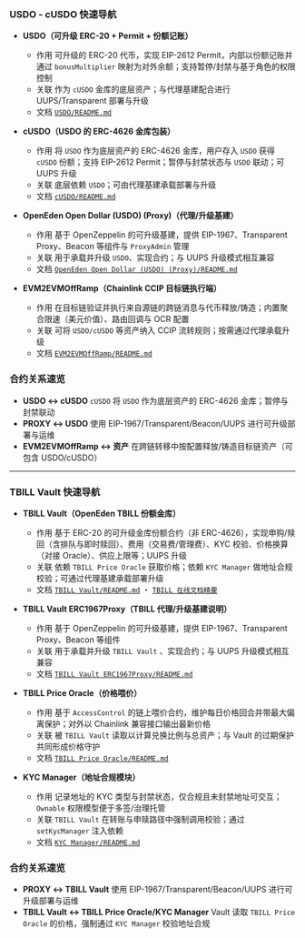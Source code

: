 ### USDO - cUSDO 快速导航

- **USDO（可升级 ERC-20 + Permit + 份额记账）**  
  - 作用 可升级的 ERC-20 代币，实现 EIP-2612 Permit，内部以份额记账并通过 `bonusMultiplier` 映射为对外余额；支持暂停/封禁与基于角色的权限控制
  - 关联 作为 `cUSDO` 金库的底层资产；与代理基建配合进行 UUPS/Transparent 部署与升级
  - 文档 [`USDO/README.md`](USDO/README.md)

- **cUSDO（USDO 的 ERC-4626 金库包装）**  
  - 作用 将 `USDO` 作为底层资产的 ERC-4626 金库，用户存入 `USDO` 获得 `cUSDO` 份额；支持 EIP-2612 Permit；暂停与封禁状态与 `USDO` 联动；可 UUPS 升级
  - 关联 底层依赖 `USDO`；可由代理基建承载部署与升级
  - 文档 [`cUSDO/README.md`](cUSDO/README.md)

- **OpenEden Open Dollar (USDO) (Proxy)（代理/升级基建）**  
  - 作用 基于 OpenZeppelin 的可升级基建，提供 EIP-1967、Transparent Proxy、Beacon 等组件与 `ProxyAdmin` 管理
  - 关联 用于承载并升级 `USDO`、实现合约；与 UUPS 升级模式相互兼容
  - 文档 [`OpenEden Open Dollar (USDO) (Proxy)/README.md`](OpenEden%20Open%20Dollar%20(USDO)%20(Proxy)/README.md)

- **EVM2EVMOffRamp（Chainlink CCIP 目标链执行端）**  
  - 作用 在目标链验证并执行来自源链的跨链消息与代币释放/铸造；内置聚合限速（美元价值）、路由回调与 OCR 配置
  - 关联 可将 `USDO/cUSDO` 等资产纳入 CCIP 流转规则；按需通过代理承载升级 
  - 文档 [`EVM2EVMOffRamp/README.md`](EVM2EVMOffRamp/README.md)


### 合约关系速览

- **USDO ↔ cUSDO** `cUSDO` 将 `USDO` 作为底层资产的 ERC-4626 金库；暂停与封禁联动
- **PROXY ↔ USDO** 使用 EIP-1967/Transparent/Beacon/UUPS 进行可升级部署与运维
- **EVM2EVMOffRamp ↔ 资产** 在跨链转移中按配置释放/铸造目标链资产（可包含 USDO/cUSDO）

---

### TBILL Vault 快速导航

- **TBILL Vault（OpenEden TBILL 份额金库）**  
  - 作用 基于 ERC-20 的可升级金库份额合约（非 ERC-4626），实现申购/赎回（含排队与即时赎回）、费用（交易费/管理费）、KYC 校验、价格换算（对接 Oracle）、供应上限等；UUPS 升级
  - 关联 依赖 `TBILL Price Oracle` 获取价格；依赖 `KYC Manager` 做地址合规校验；可通过代理基建承载部署升级
  - 文档 [`TBILL Vault/README.md`](TBILL%20Vault/README.md) ・ [`TBILL 在线文档精要`](TBILL%20Vault/TBILL_Online_Docs_Summary.md)

- **TBILL Vault ERC1967Proxy（TBILL 代理/升级基建说明）**  
  - 作用 基于 OpenZeppelin 的可升级基建，提供 EIP-1967、Transparent Proxy、Beacon 等组件
  - 关联 用于承载并升级 `TBILL Vault` 、实现合约；与 UUPS 升级模式相互兼容
  - 文档 [`TBILL Vault ERC1967Proxy/README.md`](TBILL%20Vault%20ERC1967Proxy/README.md)

- **TBILL Price Oracle（价格喂价）**  
  - 作用 基于 `AccessControl` 的链上喂价合约，维护每日价格回合并带最大偏离保护；对外以 Chainlink 兼容接口输出最新价格
  - 关联 被 `TBILL Vault` 读取以计算兑换比例与总资产；与 Vault 的过期保护共同形成价格守护
  - 文档 [`TBILL Price Oracle/README.md`](TBILL%20Price%20Oracle/README.md)

- **KYC Manager（地址合规模块）**  
  - 作用 记录地址的 KYC 类型与封禁状态，仅合规且未封禁地址可交互；`Ownable` 权限模型便于多签/治理托管
  - 关联 `TBILL Vault` 在转账与申赎路径中强制调用校验；通过 `setKycManager` 注入依赖
  - 文档 [`KYC Manager/README.md`](KYC%20Manager/README.md)
  
  
### 合约关系速览
  - **PROXY ↔ TBILL Vault** 使用 EIP-1967/Transparent/Beacon/UUPS 进行可升级部署与运维
  - **TBILL Vault ↔ TBILL Price Oracle/KYC Manager** Vault 读取 `TBILL Price Oracle` 的价格，强制通过 `KYC Manager` 校验地址合规

